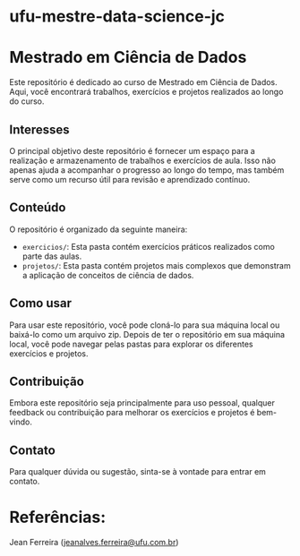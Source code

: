 # ufu-mestre-data-science-jc

# Mestrado em Ciência de Dados

Este repositório é dedicado ao curso de Mestrado em Ciência de Dados. Aqui, você encontrará trabalhos, exercícios e projetos realizados ao longo do curso.

## Interesses

O principal objetivo deste repositório é fornecer um espaço para a realização e armazenamento de trabalhos e exercícios de aula. Isso não apenas ajuda a acompanhar o progresso ao longo do tempo, mas também serve como um recurso útil para revisão e aprendizado contínuo.

## Conteúdo

O repositório é organizado da seguinte maneira:

- `exercicios/`: Esta pasta contém exercícios práticos realizados como parte das aulas.
- `projetos/`: Esta pasta contém projetos mais complexos que demonstram a aplicação de conceitos de ciência de dados.

## Como usar

Para usar este repositório, você pode cloná-lo para sua máquina local ou baixá-lo como um arquivo zip. Depois de ter o repositório em sua máquina local, você pode navegar pelas pastas para explorar os diferentes exercícios e projetos.

## Contribuição

Embora este repositório seja principalmente para uso pessoal, qualquer feedback ou contribuição para melhorar os exercícios e projetos é bem-vindo.

## Contato

Para qualquer dúvida ou sugestão, sinta-se à vontade para entrar em contato.

# Referências:
Jean Ferreira (jeanalves.ferreira@ufu.com.br)
